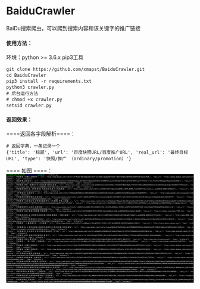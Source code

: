 # BaiduCrawler
BaiDu搜索爬虫，可以爬到搜索内容和该关键字的推广链接

#### 使用方法：
环境：python >= 3.6.x  pip3工具
```
git clone https://github.com/xmapst/BaiduCrawler.git
cd BaiduCrawler
pip3 install -r requirements.txt
python3 crawler.py
# 后台运行方法
# chmod +x crawler.py
setsid crawler.py
```
#### 返回效果：
====返回各字段解析====：
```
# 返回字典，一条记录一个
{'title': '标题', 'url': '百度快照URL/百度推广URL', 'real_url': '最终目标URL', 'type': '快照/推广 （ordinary/promotion）'}
```
==== 如图 ====：
![enter image description here](QQ20190727-112822@2x.png)
